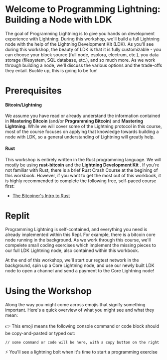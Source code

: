 # Welcome to Programming Lightning: Building a Node with LDK

The goal of Programming Lightning is to give you hands on development experience with Lightning. During this workshop, we'll build a full Lightning node with the help of the Lightning Development Kit (LDK). As you'll see during this workshop, the beauty of LDK is that it is fully customizable - you can choose your block source (full node, esplora, electrum, etc.), you data storage (filesystem, SQL database, etc.), and so much more. As we work through building a node, we'll discuss the various options and the trade-offs they entail. Buckle up, this is going to be fun!

# Prerequisites

#### Bitcoin/Lightning
We assume you have read or already understand the information contained in **Mastering Bitcoin** (and/or **Programming Bitcoin**) and **Mastering Lightning**. While we will cover some of the Lightning protocol in this course, most of the course focuses on applying that knowledge towards building a node with LDK, so a general understanding of Lightning will greatly help.

#### Rust
This workshop is entirely written in the Rust programming language. We will mostly be using **rust-bitcoin** and the **Lightning Development Kit** . If you're not familiar with Rust, there is a brief Rust Crash Course at the begining of this workbook. However, if you want to get the most out of this workbook, it is highly recommended to complete the following free, self-paced course first:
- [The Bitcoiner's Intro to Rust](https://btcdemy.thinkific.com/)

# Replit

Programming Lightning is self-contained, and everything you need is already implemented within this Repl. For example, there is a bitcoin core node running in the background. As we work through this course, we'll compelete small coding exercises which implement the missing pieces to our full LDK Lightning node, also contained within this workbook.

At the end of this workshop, we'll start our regtest network in the background, spin up a Core Lightning node, and use our newly built LDK node to open a channel and send a payment to the Core Lightning node!


# Using the Workshop

Along the way you might come across emojis that signify something important.  Here's a quick overview of what you might see and what they mean:
<br/><br/>
👉 This emoji means the following console command or code block should be copy-and-pasted or typed out:
```
// some command or code will be here, with a copy button on the right
```
⚡️ You'll see a lightning bolt when it's time to start a programming exercise
<br/><br/>